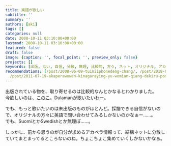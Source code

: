 ```yaml
---
title: 楽譜が欲しい
subtitle: ''
summary: ''
authors: [aki]
tags: []
categories: null
date: 2008-10-11 03:10:00+00:00
lastmod: 2008-10-11 03:10:00+00:00
featured: false
draft: false
image: {caption: '', focal_point: '', preview_only: false}
projects: []
keywords: [出版, ない, 自信, 分散, 無理, 比較的, 方々, ネット, オリジナル, アカペラ]
recommendations: [/post/2008-06-09-tuiniiphonedeng-chang/, /post/2018-06-27_internet-for-kids/,
  /post/2011-07-19-akaperawowen-kinagaraying-yu-womian-qiang-dekiru-podcast-mouth-off/]
---
```

出版されている物を、取り寄せるのは比較的なんとかなるとわかりました。  
今欲しいのは、[このこ](http://www.panamusica.co.jp/ja/product/6903/)。Dulamanが歌いたいわー。  
  
でも、もっと歌いたいのは未出版のものがほとんど。採譜できる自信がないので、オリジナルの方々に英語で問い合わせてみるしかないのかなぁー……。  
でも、SuomiとかSwedishとか無理ぽ……。  
  
  
しっかし、前から思うのが自分が求めるアカペラ情報って、結構ネットに分散していてまとまってるところないのね。ちょこちょこ集めていくしかないかなぁ。



